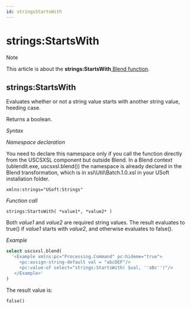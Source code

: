 ```yaml
---
id: stringsStartsWith
---
```


# strings:StartsWith



> [!NOTE]
> This article is about the **strings:StartsWith**[ Blend function](/docs/Repositories/Blend%20functions).

## **strings:StartsWith**

Evaluates whether or not a string value starts with another string value, heeding case.

Returns a boolean.

*Syntax*

*Namespace declaration*

You need to declare this namespace only if you call the function directly from the USCSXSL component but outside Blend. In a Blend context (ublendit.exe, uscsxsl.blend()) the namespace is already declared in the Blend transformation, which is in xsl\\Util\\Batch.1.0.xsl in your USoft installation folder.

```
xmlns:strings="USoft:Strings"
```

*Function call*

```
strings:StartsWith( *value1*, *value2* )
```

Both *value1* and *value2* are required string values. The result evaluates to true() if *value1* starts with *value2*, and otherwise evaluates to false().

*Example*

```sql
select uscsxsl.blend(
  '<Example xmlns:pc="Processing.Command" pc:hideme="true">
     <pc:assign-string-default val = "abcDEF"/>
     <pc:value-of select="strings:StartsWith( $val, ''aBc'')"/>
   </Example>'
)
```

The result value is:

```
false()
```

 